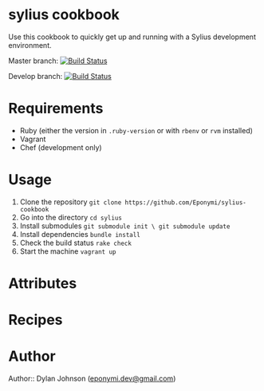 # sylius cookbook
Use this cookbook to quickly get up and running with a Sylius development environment.

Master branch: [![Build Status](https://travis-ci.org/eponymi/sylius-cookbook.png?branch=master)](https://travis-ci.org/eponymi/sylius-cookbook)

Develop branch: [![Build Status](https://travis-ci.org/eponymi/sylius-cookbook.png?branch=develop)](https://travis-ci.org/eponymi/sylius-cookbook)

# Requirements
  - Ruby (either the version in `.ruby-version` or with `rbenv` or `rvm` installed)
  - Vagrant
  - Chef (development only)

# Usage
  1. Clone the repository `git clone https://github.com/Eponymi/sylius-cookbook`
  2. Go into the directory `cd sylius`
  3. Install submodules `git submodule init \ git submodule update`
  4. Install dependencies `bundle install`
  5. Check the build status `rake check`
  6. Start the machine `vagrant up`

# Attributes

# Recipes

# Author

Author:: Dylan Johnson (<eponymi.dev@gmail.com>)


